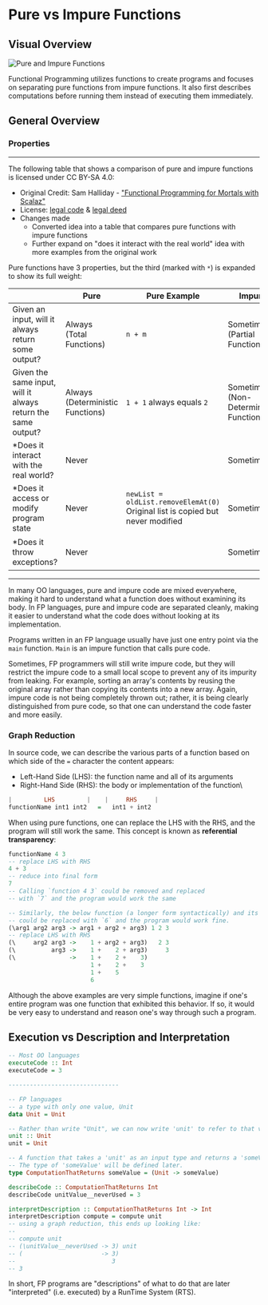 # Pure vs Impure Functions

## Visual Overview

![Pure and Impure Functions](./assets/Pure-and-Impure-Functions.svg)

Functional Programming utilizes functions to create programs and focuses on separating pure functions from impure functions. It also first describes computations before running them instead of executing them immediately.

## General Overview

### Properties

<hr>
The following table that shows a comparison of pure and impure functions is licensed under CC BY-SA 4.0:

- Original Credit: Sam Halliday - ["Functional Programming for Mortals with Scalaz"](https://leanpub.com/fpmortals)
- License: [legal code](https://creativecommons.org/licenses/by-sa/4.0/legalcode) & [legal deed](https://creativecommons.org/licenses/by-sa/4.0/)
- Changes made
    - Converted idea into a table that compares pure functions with impure functions
    - Further expand on "does it interact with the real world" idea with more examples from the original work

Pure functions have 3 properties, but the third (marked with `*`) is expanded to show its full weight:

|     | Pure | Pure Example | Impure | Impure Example |
| --- | ---- | ------------ | ------ | -------------- |
| Given an input, will it always return some output? | Always <br> (Total Functions) | `n + m` | Sometimes <br> (Partial Functions) | `4 / 0 == undefined`
| Given the same input, will it always return the same output? | Always <br> (Deterministic Functions) | `1 + 1` always equals `2` | Sometimes <br> (Non-Deterministic Functions) | `random.nextInt()`
| *Does it interact with the real world? | Never |  | Sometimes | `file.getText()` |
| *Does it access or modify program state | Never | `newList = oldList.removeElemAt(0)`<br>Original list is copied but never modified | Sometimes | `x++`<br>variable `x` is incremented by one.
| *Does it throw exceptions? | Never | | Sometimes | `function (e) { throw Exception("error") }` |

<hr>

In many OO languages, pure and impure code are mixed everywhere, making it hard to understand what a function does without examining its body. In FP languages, pure and impure code are separated cleanly, making it easier to understand what the code does without looking at its implementation.

Programs written in an FP language usually have just one entry point via the `main` function. `Main` is an impure function that calls pure code.

Sometimes, FP programmers will still write impure code, but they will restrict the impure code to a small local scope to prevent any of its impurity from leaking. For example, sorting an array's contents by reusing the original array rather than copying its contents into a new array. Again, impure code is not being completely thrown out; rather, it is being clearly distinguished from pure code, so that one can understand the code faster and more easily.

### Graph Reduction

In source code, we can describe the various parts of a function based on which side of the `=` character the content appears:
- Left-Hand Side (LHS): the function name and all of its arguments
- Right-Hand Side (RHS): the body or implementation of the function\

```purescript
|         LHS         |    |     RHS     |
functionName int1 int2   =   int1 + int2
```

When using pure functions, one can replace the LHS with the RHS, and the program will still work the same. This concept is known as **referential transparency**:
```purescript
functionName 4 3
-- replace LHS with RHS
4 + 3
-- reduce into final form
7
-- Calling `function 4 3` could be removed and replaced
-- with `7` and the program would work the same

-- Similarly, the below function (a longer form syntactically) and its arguments
-- could be replaced with `6` and the program would work fine.
(\arg1 arg2 arg3 -> arg1 + arg2 + arg3) 1 2 3
-- replace LHS with RHS
(\     arg2 arg3 ->    1 + arg2 + arg3)   2 3
(\          arg3 ->    1 +    2 + arg3)     3
(\               ->    1 +    2 +    3)
                       1 +    2 +    3
                       1 +    5
                       6
```

Although the above examples are very simple functions, imagine if one's entire program was one function that exhibited this behavior. If so, it would be very easy to understand and reason one's way through such a program.

## Execution vs Description and Interpretation

```purescript
-- Most OO languages
executeCode :: Int
executeCode = 3

-------------------------------

-- FP languages
-- a type with only one value, Unit
data Unit = Unit

-- Rather than write "Unit", we can now write 'unit' to refer to that value.
unit :: Unit
unit = Unit

-- A function that takes a 'unit' as an input type and returns a 'someValue' type
-- The type of 'someValue' will be defined later.
type ComputationThatReturns someValue = (Unit -> someValue)

describeCode :: ComputationThatReturns Int
describeCode unitValue__neverUsed = 3

interpretDescription :: ComputationThatReturns Int -> Int
interpretDescription compute = compute unit
-- using a graph reduction, this ends up looking like:
--
-- compute unit
-- (\unitValue__neverUsed -> 3) unit
-- (                      -> 3)
--                           3
-- 3
```

In short, FP programs are "descriptions" of what to do that are later "interpreted" (i.e. executed) by a RunTime System (RTS).
